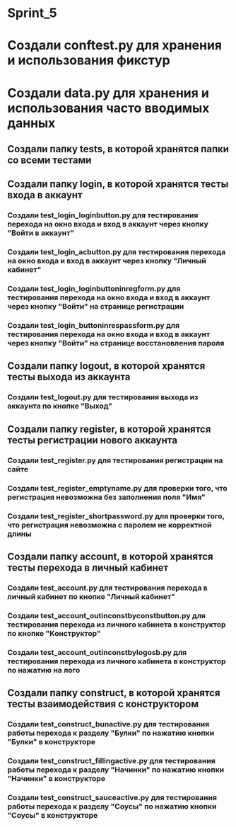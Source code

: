 # Sprint_5

# Создали conftest.py для хранения и использования фикстур
# Создали data.py для хранения и использования часто вводимых данных

## Создали папку tests, в которой хранятся папки со всеми тестами

## Создали папку login, в которой хранятся тесты входа в аккаунт
### Создали test_login_loginbutton.py для тестирования перехода на окно входа и вход в аккаунт через кнопку "Войти в аккаунт"
### Создали test_login_acbutton.py для тестирования перехода на окно входа и вход в аккаунт через кнопку "Личный кабинет"
### Создали test_login_loginbuttoninregform.py для тестирования перехода на окно входа и вход в аккаунт через кнопку "Войти" на странице регистрации
### Создали test_login_buttoninrespassform.py для тестирования перехода на окно входа и вход в аккаунт через кнопку "Войти" на странице восстановления пароля

## Создали папку logout, в которой хранятся тесты выхода из аккаунта
### Создали test_logout.py для тестирования выхода из аккаунта по кнопке "Выход"

## Создали папку register, в которой хранятся тесты регистрации нового аккаунта
### Создали test_register.py для тестирования регистрации на сайте
### Создали test_register_emptyname.py для проверки того, что регистрация невозможна без заполнения поля "Имя"
### Создали test_register_shortpassword.py для проверки того, что регистрация невозможна с паролем не корректной длины

## Создали папку account, в которой хранятся тесты перехода в личный кабинет
### Создали test_account.py для тестирования перехода в личный кабинет по кнопке "Личный кабинет"
### Создали test_account_outinconstbyconstbutton.py для тестирования перехода из личного кабинета в конструктор по кнопке "Конструктор"
### Создали test_account_outinconstbylogosb.py для тестирования перехода из личного кабинета в конструктор по нажатию на лого

## Создали папку construct, в которой хранятся тесты взаимодействия с конструктором
### Создали test_construct_bunactive.py для тестирования работы перехода к разделу "Булки" по нажатию кнопки "Булки" в конструкторе
### Создали test_construct_fillingactive.py для тестирования работы перехода к разделу "Начинки" по нажатию кнопки "Начинки" в конструкторе
### Создали test_construct_sauceactive.py для тестирования работы перехода к разделу "Соусы" по нажатию кнопки "Соусы" в конструкторе